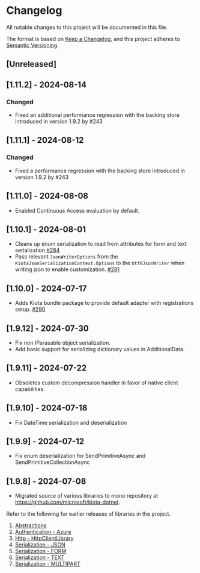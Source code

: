 # Changelog

All notable changes to this project will be documented in this file.

The format is based on [Keep a Changelog](https://keepachangelog.com/en/1.0.0/),
and this project adheres to [Semantic Versioning](https://semver.org/spec/v2.0.0.html).

## [Unreleased]

## [1.11.2] - 2024-08-14

### Changed

- Fixed an additional performance regression with the backing store introduced in version 1.9.2 by #243

## [1.11.1] - 2024-08-12

### Changed

- Fixed a performance regression with the backing store introduced in version 1.9.2 by #243

## [1.11.0] - 2024-08-08

- Enabled Continuous Access evaluation by default.

## [1.10.1] - 2024-08-01

- Cleans up enum serialization to read from attributes for form and text serialization [#284](https://github.com/microsoft/kiota-dotnet/issues/284)
- Pass relevant `JsonWriterOptions` from the `KiotaJsonSerializationContext.Options` to the `Utf8JsonWriter` when writing json to enable customization. [#281](https://github.com/microsoft/kiota-dotnet/issues/281)

## [1.10.0] - 2024-07-17

- Adds Kiota bundle package to provide default adapter with registrations setup. [#290](https://github.com/microsoft/kiota-dotnet/issues/290)

## [1.9.12] - 2024-07-30

- Fix non IParasable object serialization.
- Add basic support for serializing dictionary values in AdditionalData.

## [1.9.11] - 2024-07-22

- Obsoletes custom decompression handler in favor of native client capabilities.

## [1.9.10] - 2024-07-18

- Fix DateTime serialization and deserialization

## [1.9.9] - 2024-07-12

- Fix enum deserialization for SendPrimitiveAsync and SendPrimitiveCollectionAsync

## [1.9.8] - 2024-07-08

- Migrated source of various libraries to mono repository at <https://github.com/microsoft/kiota-dotnet>.

Refer to the following for earlier releases of libraries in the project.

1. [Abstractions](./src/abstractions/Changelog-old.md)
1. [Authentication - Azure](./src/authentication/azure/Changelog-old.md)
1. [Http - HttpClientLibrary](./src/http/httpClient/Changelog-old.md)
1. [Serialization - JSON](./src/serialization/json/Changelog-old.md)
1. [Serialization - FORM](./src/serialization/form/Changelog-old.md)
1. [Serialization - TEXT](./src/serialization/text/Changelog-old.md)
1. [Serialization - MULTIPART](./src/serialization/multipart/Changelog-old.md)
